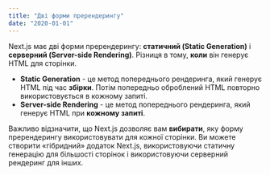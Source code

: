```yaml
---
title: "Дві форми пререндерингу"
date: "2020-01-01"
---
```


Next.js має дві форми пререндерингу: **статичний (Static Generation)** і **серверний (Server-side Rendering)**. Різниця в тому, **коли** він генерує HTML для сторінки.

- **Static Generation** - це метод попереднього рендеринга, який генерує HTML під час **збірки**. Потім попередньо оброблений HTML повторно використовується в кожному запиті.
- **Server-side Rendering** - це метод попереднього рендеринга, який генерує HTML при **кожному запиті**.

Важливо відзначити, що Next.js дозволяє вам **вибирати**, яку форму пререндерингу використовувати для кожної сторінки. Ви можете створити «гібридний» додаток Next.js, використовуючи статичну генерацію для більшості сторінок і використовуючи серверний рендеринг для інших.